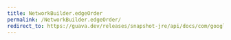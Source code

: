 ```yaml
---
title: NetworkBuilder.edgeOrder
permalink: /NetworkBuilder.edgeOrder/
redirect_to: https://guava.dev/releases/snapshot-jre/api/docs/com/google/common/graph/NetworkBuilder.html#edgeOrder-com.google.common.graph.ElementOrder-
---
```

